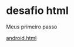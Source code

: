 # desafio html
 Meus primeiro passo

<a href="https://mazklau.github.io/desafio-html/desafio 10/android.html.html">
android.html